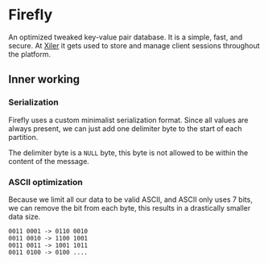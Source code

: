 # Firefly

An optimized tweaked key-value pair database. It is a simple, fast, and secure.
At [Xiler](https://www.xiler.net) it gets used to store and manage client
sessions throughout the platform.

## Inner working

### Serialization

Firefly uses a custom minimalist serialization format. Since all values are
always present, we can just add one delimiter byte to the start of each
partition.

The delimiter byte is a `NULL` byte, this byte is not allowed to be within the
content of the message.

### ASCII optimization

Because we limit all our data to be valid ASCII, and ASCII only uses 7 bits,
we can remove the bit from each byte, this results in a drastically smaller
data size.

```
0011 0001 -> 0110 0010
0011 0010 -> 1100 1001
0011 0011 -> 1001 1011
0011 0100 -> 0100 ....
```
